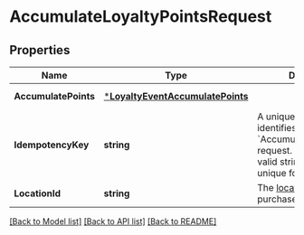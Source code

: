# AccumulateLoyaltyPointsRequest

## Properties
Name | Type | Description | Notes
------------ | ------------- | ------------- | -------------
**AccumulatePoints** | [***LoyaltyEventAccumulatePoints**](LoyaltyEventAccumulatePoints.md) |  | [default to null]
**IdempotencyKey** | **string** | A unique string that identifies the &#x60;AccumulateLoyaltyPoints&#x60; request.  Keys can be any valid string but must be unique for every request. | [default to null]
**LocationId** | **string** | The [location](https://developer.squareup.com/reference/square_2024-07-17/objects/Location) where the purchase was made. | [default to null]

[[Back to Model list]](../README.md#documentation-for-models) [[Back to API list]](../README.md#documentation-for-api-endpoints) [[Back to README]](../README.md)

